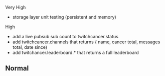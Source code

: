 
Very High
- storage layer unit testing (persistent and memory)

High
- add a live pubsub sub count to twitchcancer.status
- add twitchcancer.channels that returns { name, cancer total, messages total, date since)
- add twitchancer.leaderboard.* that returns a full leaderboard

Normal
-
